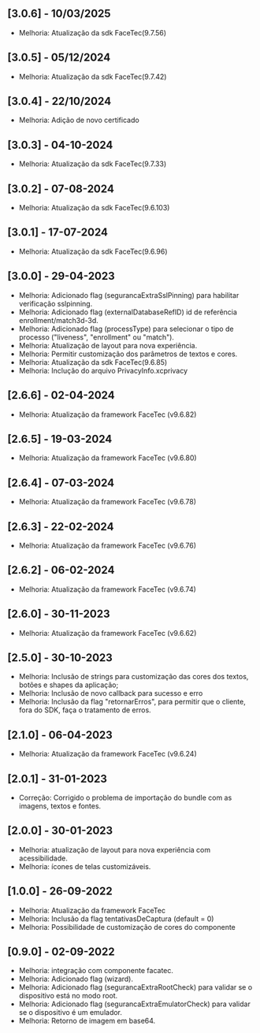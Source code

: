 ## [3.0.6] - 10/03/2025
- Melhoria: Atualização da sdk FaceTec(9.7.56)

## [3.0.5] - 05/12/2024
- Melhoria: Atualização da sdk FaceTec(9.7.42)

## [3.0.4] - 22/10/2024
- Melhoria: Adição de novo certificado

## [3.0.3] - 04-10-2024
- Melhoria: Atualização da sdk FaceTec(9.7.33)

## [3.0.2] - 07-08-2024
- Melhoria: Atualização da sdk FaceTec(9.6.103)

## [3.0.1] - 17-07-2024
- Melhoria: Atualização da sdk FaceTec(9.6.96)

## [3.0.0] - 29-04-2023
- Melhoria: Adicionado flag (segurancaExtraSslPinning) para habilitar verificação sslpinning.
- Melhoria: Adicionado flag (externalDatabaseRefID) id de referência enrollment/match3d-3d.
- Melhoria: Adicionado flag (processType) para selecionar o tipo de processo ("liveness", "enrollment" ou "match").
- Melhoria: Atualização de layout para nova experiência.
- Melhoria: Permitir customização dos parâmetros de textos e cores.
- Melhoria: Atualização da sdk FaceTec(9.6.85)
- Melhoria: Inclução do arquivo PrivacyInfo.xcprivacy

## [2.6.6] - 02-04-2024
- Melhoria: Atualização da framework FaceTec (v9.6.82)

## [2.6.5] - 19-03-2024
- Melhoria: Atualização da framework FaceTec (v9.6.80)

## [2.6.4] - 07-03-2024
- Melhoria: Atualização da framework FaceTec (v9.6.78)

## [2.6.3] - 22-02-2024
- Melhoria: Atualização da framework FaceTec (v9.6.76)

## [2.6.2] - 06-02-2024
- Melhoria: Atualização da framework FaceTec (v9.6.74)

## [2.6.0] - 30-11-2023
- Melhoria: Atualização da framework FaceTec (v9.6.62)

## [2.5.0] - 30-10-2023
- Melhoria: Inclusão de strings para customização das cores dos textos, botões e shapes da aplicação;
- Melhoria: Inclusão de novo callback para sucesso e erro
- Melhoria: Inclusão da flag "retornarErros", para permitir que o cliente, fora do SDK, faça o tratamento de erros.

## [2.1.0] - 06-04-2023
- Melhoria: Atualização da framework FaceTec (v9.6.24)

## [2.0.1] - 31-01-2023
- Correção: Corrigido o problema de importação do bundle com as imagens, textos e fontes.

## [2.0.0] - 30-01-2023
- Melhoria: atualização de layout para nova experiência com acessibilidade.
- Melhoria: ícones de telas customizáveis.

## [1.0.0] - 26-09-2022
- Melhoria: Atualização da framework FaceTec 
- Melhoria: Inclusão da flag tentativasDeCaptura (default = 0)
- Melhoria: Possibilidade de customização de cores do componente

## [0.9.0] - 02-09-2022
- Melhoria: integração com componente facatec.
- Melhoria: Adicionado flag (wizard).
- Melhoria: Adicionado flag (segurancaExtraRootCheck) para validar se o dispositivo está no modo root.
- Melhoria: Adicionado flag (segurancaExtraEmulatorCheck) para validar se o dispositivo é um emulador.
- Melhoria: Retorno de imagem em base64.


